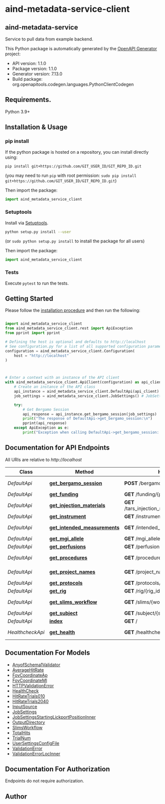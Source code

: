 # aind-metadata-service-client

## aind-metadata-service

Service to pull data from example backend.



This Python package is automatically generated by the [OpenAPI Generator](https://openapi-generator.tech) project:

- API version: 1.1.0
- Package version: 1.1.0
- Generator version: 7.13.0
- Build package: org.openapitools.codegen.languages.PythonClientCodegen

## Requirements.

Python 3.9+

## Installation & Usage
### pip install

If the python package is hosted on a repository, you can install directly using:

```sh
pip install git+https://github.com/GIT_USER_ID/GIT_REPO_ID.git
```
(you may need to run `pip` with root permission: `sudo pip install git+https://github.com/GIT_USER_ID/GIT_REPO_ID.git`)

Then import the package:
```python
import aind_metadata_service_client
```

### Setuptools

Install via [Setuptools](http://pypi.python.org/pypi/setuptools).

```sh
python setup.py install --user
```
(or `sudo python setup.py install` to install the package for all users)

Then import the package:
```python
import aind_metadata_service_client
```

### Tests

Execute `pytest` to run the tests.

## Getting Started

Please follow the [installation procedure](#installation--usage) and then run the following:

```python

import aind_metadata_service_client
from aind_metadata_service_client.rest import ApiException
from pprint import pprint

# Defining the host is optional and defaults to http://localhost
# See configuration.py for a list of all supported configuration parameters.
configuration = aind_metadata_service_client.Configuration(
    host = "http://localhost"
)



# Enter a context with an instance of the API client
with aind_metadata_service_client.ApiClient(configuration) as api_client:
    # Create an instance of the API class
    api_instance = aind_metadata_service_client.DefaultApi(api_client)
    job_settings = aind_metadata_service_client.JobSettings() # JobSettings | 

    try:
        # Get Bergamo Session
        api_response = api_instance.get_bergamo_session(job_settings)
        print("The response of DefaultApi->get_bergamo_session:\n")
        pprint(api_response)
    except ApiException as e:
        print("Exception when calling DefaultApi->get_bergamo_session: %s\n" % e)

```

## Documentation for API Endpoints

All URIs are relative to *http://localhost*

Class | Method | HTTP request | Description
------------ | ------------- | ------------- | -------------
*DefaultApi* | [**get_bergamo_session**](docs/DefaultApi.md#get_bergamo_session) | **POST** /bergamo_session | Get Bergamo Session
*DefaultApi* | [**get_funding**](docs/DefaultApi.md#get_funding) | **GET** /funding/{project_name} | Get Funding
*DefaultApi* | [**get_injection_materials**](docs/DefaultApi.md#get_injection_materials) | **GET** /tars_injection_materials/{prep_lot_number} | Get Injection Materials
*DefaultApi* | [**get_instrument**](docs/DefaultApi.md#get_instrument) | **GET** /instrument/{instrument_id} | Get Instrument
*DefaultApi* | [**get_intended_measurements**](docs/DefaultApi.md#get_intended_measurements) | **GET** /intended_measurements/{subject_id} | Get Intended Measurements
*DefaultApi* | [**get_mgi_allele**](docs/DefaultApi.md#get_mgi_allele) | **GET** /mgi_allele/{allele_name} | Get Mgi Allele
*DefaultApi* | [**get_perfusions**](docs/DefaultApi.md#get_perfusions) | **GET** /perfusions/{subject_id} | Get Perfusions
*DefaultApi* | [**get_procedures**](docs/DefaultApi.md#get_procedures) | **GET** /procedures/{subject_id} | Get Procedures
*DefaultApi* | [**get_project_names**](docs/DefaultApi.md#get_project_names) | **GET** /project_names | Get Project Names
*DefaultApi* | [**get_protocols**](docs/DefaultApi.md#get_protocols) | **GET** /protocols/{protocol_name} | Get Protocols
*DefaultApi* | [**get_rig**](docs/DefaultApi.md#get_rig) | **GET** /rig/{rig_id} | Get Rig
*DefaultApi* | [**get_slims_workflow**](docs/DefaultApi.md#get_slims_workflow) | **GET** /slims/{workflow} | Get Slims Workflow
*DefaultApi* | [**get_subject**](docs/DefaultApi.md#get_subject) | **GET** /subject/{subject_id} | Get Subject
*DefaultApi* | [**index**](docs/DefaultApi.md#index) | **GET** / | Index
*HealthcheckApi* | [**get_health**](docs/HealthcheckApi.md#get_health) | **GET** /healthcheck | Perform a Health Check


## Documentation For Models

 - [AnyofSchema1Validator](docs/AnyofSchema1Validator.md)
 - [AverageHitRate](docs/AverageHitRate.md)
 - [FovCoordinateAp](docs/FovCoordinateAp.md)
 - [FovCoordinateMl](docs/FovCoordinateMl.md)
 - [HTTPValidationError](docs/HTTPValidationError.md)
 - [HealthCheck](docs/HealthCheck.md)
 - [HitRateTrials010](docs/HitRateTrials010.md)
 - [HitRateTrials2040](docs/HitRateTrials2040.md)
 - [InputSource](docs/InputSource.md)
 - [JobSettings](docs/JobSettings.md)
 - [JobSettingsStartingLickportPositionInner](docs/JobSettingsStartingLickportPositionInner.md)
 - [OutputDirectory](docs/OutputDirectory.md)
 - [SlimsWorkflow](docs/SlimsWorkflow.md)
 - [TotalHits](docs/TotalHits.md)
 - [TrialNum](docs/TrialNum.md)
 - [UserSettingsConfigFile](docs/UserSettingsConfigFile.md)
 - [ValidationError](docs/ValidationError.md)
 - [ValidationErrorLocInner](docs/ValidationErrorLocInner.md)


<a id="documentation-for-authorization"></a>
## Documentation For Authorization

Endpoints do not require authorization.


## Author




